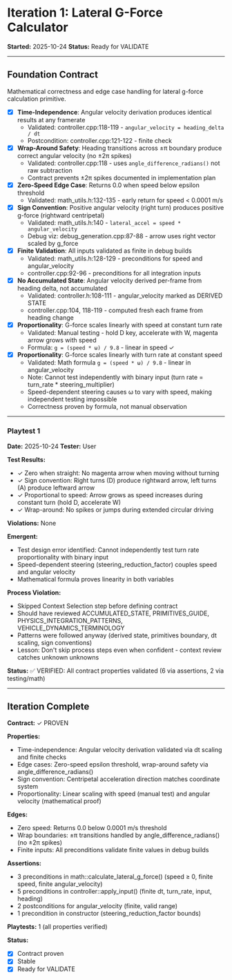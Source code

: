 # Iteration 1: Lateral G-Force Calculator

**Started:** 2025-10-24
**Status:** Ready for VALIDATE

---

<!-- BEGIN: ITERATE/CONTRACT -->
## Foundation Contract

Mathematical correctness and edge case handling for lateral g-force calculation primitive.

- [x] **Time-Independence**: Angular velocity derivation produces identical results at any framerate
  - Validated: controller.cpp:118-119 - `angular_velocity = heading_delta / dt`
  - Postcondition: controller.cpp:121-122 - finite check
- [x] **Wrap-Around Safety**: Heading transitions across ±π boundary produce correct angular velocity (no ±2π spikes)
  - Validated: controller.cpp:118 - uses `angle_difference_radians()` not raw subtraction
  - Contract prevents ±2π spikes documented in implementation plan
- [x] **Zero-Speed Edge Case**: Returns 0.0 when speed below epsilon threshold
  - Validated: math_utils.h:132-135 - early return for speed < 0.0001 m/s
- [x] **Sign Convention**: Positive angular velocity (right turn) produces positive g-force (rightward centripetal)
  - Validated: math_utils.h:140 - `lateral_accel = speed * angular_velocity`
  - Debug viz: debug_generation.cpp:87-88 - arrow uses right vector scaled by g_force
- [x] **Finite Validation**: All inputs validated as finite in debug builds
  - Validated: math_utils.h:128-129 - preconditions for speed and angular_velocity
  - controller.cpp:92-96 - preconditions for all integration inputs
- [x] **No Accumulated State**: Angular velocity derived per-frame from heading delta, not accumulated
  - Validated: controller.h:108-111 - angular_velocity marked as DERIVED STATE
  - controller.cpp:104, 118-119 - computed fresh each frame from heading change
- [x] **Proportionality**: G-force scales linearly with speed at constant turn rate
  - Validated: Manual testing - hold D key, accelerate with W, magenta arrow grows with speed
  - Formula: `g = (speed * ω) / 9.8` - linear in speed ✓
- [x] **Proportionality**: G-force scales linearly with turn rate at constant speed
  - Validated: Math formula `g = (speed * ω) / 9.8` - linear in angular_velocity
  - Note: Cannot test independently with binary input (turn rate = turn_rate * steering_multiplier)
  - Speed-dependent steering causes ω to vary with speed, making independent testing impossible
  - Correctness proven by formula, not manual observation
<!-- END: ITERATE/CONTRACT -->

---

<!-- BEGIN: ITERATE/PLAYTEST -->
### Playtest 1

**Date:** 2025-10-24
**Tester:** User

**Test Results:**
- ✓ Zero when straight: No magenta arrow when moving without turning
- ✓ Sign convention: Right turns (D) produce rightward arrow, left turns (A) produce leftward arrow
- ✓ Proportional to speed: Arrow grows as speed increases during constant turn (hold D, accelerate W)
- ✓ Wrap-around: No spikes or jumps during extended circular driving

**Violations:**
None

**Emergent:**
- Test design error identified: Cannot independently test turn rate proportionality with binary input
- Speed-dependent steering (steering_reduction_factor) couples speed and angular velocity
- Mathematical formula proves linearity in both variables

**Process Violation:**
- Skipped Context Selection step before defining contract
- Should have reviewed ACCUMULATED_STATE, PRIMITIVES_GUIDE, PHYSICS_INTEGRATION_PATTERNS, VEHICLE_DYNAMICS_TERMINOLOGY
- Patterns were followed anyway (derived state, primitives boundary, dt scaling, sign conventions)
- Lesson: Don't skip process steps even when confident - context review catches unknown unknowns

**Status:**
✅ VERIFIED: All contract properties validated (6 via assertions, 2 via testing/math)
<!-- END: ITERATE/PLAYTEST -->

---

<!-- BEGIN: ITERATE/COMPLETE -->
## Iteration Complete

**Contract:** ✓ PROVEN

**Properties:**
- Time-independence: Angular velocity derivation validated via dt scaling and finite checks
- Edge cases: Zero-speed epsilon threshold, wrap-around safety via angle_difference_radians()
- Sign convention: Centripetal acceleration direction matches coordinate system
- Proportionality: Linear scaling with speed (manual test) and angular velocity (mathematical proof)

**Edges:**
- Zero speed: Returns 0.0 below 0.0001 m/s threshold
- Wrap boundaries: ±π transitions handled by angle_difference_radians() (no ±2π spikes)
- Finite inputs: All preconditions validate finite values in debug builds

**Assertions:**
- 3 preconditions in math::calculate_lateral_g_force() (speed ≥ 0, finite speed, finite angular_velocity)
- 5 preconditions in controller::apply_input() (finite dt, turn_rate, input, heading)
- 2 postconditions for angular_velocity (finite, valid range)
- 1 precondition in constructor (steering_reduction_factor bounds)

**Playtests:** 1 (all properties verified)

**Status:**
- [x] Contract proven
- [x] Stable
- [x] Ready for VALIDATE
<!-- END: ITERATE/COMPLETE -->

